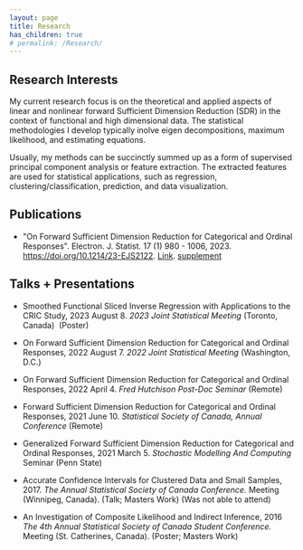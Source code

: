 ```yaml
---
layout: page
title: Research 
has_children: true
# permalink: /Research/
---
```


Research Interests
---

My current research focus is on the theoretical and applied aspects of linear and nonlinear forward Sufficient Dimension Reduction (SDR) in the context of functional and high dimensional data.
The statistical methodologies I develop typically inolve eigen decompositions, maximum likelihood, and estimating equations. 

Usually, my methods can be succinctly summed up as a form of supervised principal component analysis or feature extraction. 
The extracted features are used for statistical applications, such as regression, clustering/classification, prediction, and data visualization.


Publications
---
* "On Forward Sufficient Dimension Reduction for Categorical and Ordinal Responses". Electron. J. Statist. 17 (1) 980 - 1006, 2023. https://doi.org/10.1214/23-EJS2122. [Link](https://projecteuclid.org/journals/electronic-journal-of-statistics/volume-17/issue-1/On-forward-sufficient-dimension-reduction-for-categorical-and-ordinal-responses/10.1214/23-EJS2122.full?tab=ArticleLink). [supplement](files/supplementary_materials.pdf)

<!-- <ul>
    <li>  </li>
    <li> Paper 2</li> 
    Kim, K., Li, B., Yu, Z., & Li, L. (2020). On post dimension reduction statistical inference. Annals of Statistics, 48(3), 1567-1592.
</ul> -->

Talks + Presentations
---
* Smoothed Functional Sliced Inverse Regression with Applications to the CRIC Study, 2023 August 8. 
  *2023 Joint Statistical Meeting* (Toronto, Canada) &nbsp;(Poster)

* On Forward Sufficient Dimension Reduction for Categorical and Ordinal Responses, 2022 August 7. 
  *2022 Joint Statistical Meeting* (Washington, D.C.) &nbsp;<!-- [Slides](/slides/opcg/jsm_opcg#1) -->

* On Forward Sufficient Dimension Reduction for Categorical and Ordinal Responses, 2022 April 4. 
  *Fred Hutchison Post-Doc Seminar* (Remote) &nbsp;<!--[Slides](/slides/opcg/fred_hutch_opcg#1) -->

* Forward Sufficient Dimension Reduction for Categorical and Ordinal Responses, 2021 June 10. 
  *Statistical Society of Canada, Annual Conference* (Remote) &nbsp;<!--[Slides](/slides/opcg/ssc_opcg#1) -->

* Generalized Forward Sufficient Dimension Reduction for Categorical and Ordinal Responses, 2021 March 5. 
	*Stochastic Modelling And Computing* Seminar (Penn State) &nbsp;<!--[Slides](/slides/opcg/smac_opcg#1) -->

* Accurate Confidence Intervals for Clustered Data and Small Samples, 2017. 
	*The Annual Statistical Society of Canada Conference.* Meeting (Winnipeg, Canada). (Talk; Masters Work) (Was not able to attend)

* An Investigation of Composite Likelihood and Indirect Inference, 2016
	*The 4th Annual Statistical Society of Canada Student Conference.* Meeting (St. Catherines, Canada). (Poster; Masters Work)


<!-- Code + Packages
---
* Linear Sufficient Dimension Reduction. [Link](https://github.com/HarrisQ/linearsdr).
	* Contains R Code for a variety of Linear SDR methods: OPG, MAVE, OPCG, MADE, SIR, SAVE, DR. -->

<!-- <p class="message">
  Hey there! This page is included as an example. Feel free to customize it for your own use upon downloading. Carry on!
</p>

In the novel, *The Strange Case of Dr. Jeykll and Mr. Hyde*, Mr. Poole is Dr. Jekyll's virtuous and loyal butler. Similarly, Poole is an upstanding and effective butler that helps you build Jekyll themes. It's made by [@mdo](https://twitter.com/mdo).

There are currently two themes built on Poole:

* [Hyde](http://hyde.getpoole.com)
* [Lanyon](http://lanyon.getpoole.com)

Learn more and contribute on [GitHub](https://github.com/poole).

## Setup

Some fun facts about the setup of this project include:

* Built for [Jekyll](http://jekyllrb.com)
* Developed on GitHub and hosted for free on [GitHub Pages](https://pages.github.com)
* Coded with [Sublime Text 2](http://sublimetext.com), an amazing code editor
* Designed and developed while listening to music like [Blood Bros Trilogy](https://soundcloud.com/maddecent/sets/blood-bros-series)

Have questions or suggestions? Feel free to [open an issue on GitHub](https://github.com/poole/issues/new) or [ask me on Twitter](https://twitter.com/mdo).

Thanks for reading!
 -->

  <!-- <ul>{% for post in site.publications %}
    {% include archive-single-cv.html %}
  {% endfor %}</ul> -->

<!-- {% if author.googlescholar %}
  You can also find my articles on <u><a href="{{author.googlescholar}}">my Google Scholar profile</a>.</u>
{% endif %}


{% for post in site.publications reversed %}
  {% include archive-single.html %}
{% endfor %} -->

